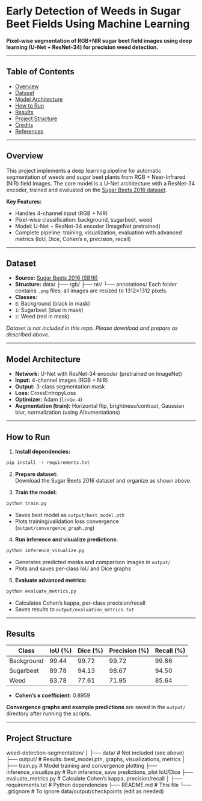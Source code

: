 # Early Detection of Weeds in Sugar Beet Fields Using Machine Learning

**Pixel-wise segmentation of RGB+NIR sugar beet field images using deep learning (U-Net + ResNet-34) for precision weed detection.**

---

## Table of Contents

- [Overview](#overview)
- [Dataset](#dataset)
- [Model Architecture](#model-architecture)
- [How to Run](#how-to-run)
- [Results](#results)
- [Project Structure](#project-structure)
- [Credits](#credits)
- [References](#references)

---

## Overview

This project implements a deep learning pipeline for automatic segmentation of weeds and sugar beet plants from RGB + Near-Infrared (NIR) field images. The core model is a U-Net architecture with a ResNet-34 encoder, trained and evaluated on the [Sugar Beets 2016 dataset](https://www.ipb.uni-bonn.de/data/sugarbeets2016/).

**Key Features:**
- Handles 4-channel input (RGB + NIR)
- Pixel-wise classification: background, sugarbeet, weed
- Model: U-Net + ResNet-34 encoder (ImageNet pretrained)
- Complete pipeline: training, visualization, evaluation with advanced metrics (IoU, Dice, Cohen’s κ, precision, recall)

---

## Dataset

- **Source:** [Sugar Beets 2016 (SB16)](https://www.ipb.uni-bonn.de/data/sugarbeets2016/)
- **Structure:**
data/
├── rgb/
├── nir/
└── annotations/
Each folder contains `.png` files; all images are resized to 1312×1312 pixels.
- **Classes:**  
- `0`: Background (black in mask)
- `1`: Sugarbeet (blue in mask)
- `2`: Weed (red in mask)

*Dataset is not included in this repo. Please download and prepare as described above.*

---

## Model Architecture

- **Network:** U-Net with ResNet-34 encoder (pretrained on ImageNet)
- **Input:** 4-channel images (RGB + NIR)
- **Output:** 3-class segmentation mask
- **Loss:** CrossEntropyLoss
- **Optimizer:** Adam (`lr=1e-4`)
- **Augmentation (train):** Horizontal flip, brightness/contrast, Gaussian blur, normalization (using Albumentations)

---

## How to Run

1. **Install dependencies:**
  ```bash
  pip install -r requirements.txt
  ```

2. **Prepare dataset:**  
 Download the Sugar Beets 2016 dataset and organize as shown above.

3. **Train the model:**
  ```bash
  python train.py
  ```
  - Saves best model as `output/best_model.pth`
  - Plots training/validation loss convergence (`output/convergence_graph.png`)

4. **Run inference and visualize predictions:**
  ```bash
  python inference_visualize.py
  ```
  - Generates predicted masks and comparison images in `output/`
  - Plots and saves per-class IoU and Dice graphs

5. **Evaluate advanced metrics:**
  ```bash
  python evaluate_metrics.py
  ```
  - Calculates Cohen’s kappa, per-class precision/recall
  - Saves results to `output/evaluation_metrics.txt`

---

## Results

| Class       | IoU (%) | Dice (%) | Precision (%) | Recall (%) |
|-------------|---------|----------|---------------|------------|
| Background  | 99.44   | 99.72    | 99.72         | 99.86      |
| Sugarbeet   | 89.78   | 94.13    | 98.67         | 94.50      |
| Weed        | 63.78   | 77.61    | 71.95         | 85.64      |

- **Cohen’s κ coefficient:** 0.8959

**Convergence graphs and example predictions** are saved in the `output/` directory after running the scripts.

---

## Project Structure

weed-detection-segmentation/
│
├── data/ # Not included (see above)
├── output/ # Results: best_model.pth, graphs, visualizations, metrics
│
├── train.py # Model training and convergence plotting
├── inference_visualize.py # Run inference, save predictions, plot IoU/Dice
├── evaluate_metrics.py # Calculate Cohen’s kappa, precision/recall
│
├── requirements.txt # Python dependencies
├── README.md # This file
└── .gitignore # To ignore data/output/checkpoints (edit as needed)

